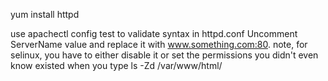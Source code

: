 yum install httpd

use apachectl config test to validate syntax in httpd.conf
Uncomment ServerName value and replace it with www.something.com:80.
note, for selinux, you have to either disable it or set the permissions you didn't even know existed
when you type ls -Zd /var/www/html/
